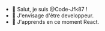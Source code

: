- 👋 Salut, je suis @Code-Jfk87 !
- 👀 J'envisage d'être developpeur.
- 🌱 J'apprends en ce moment React.
<!---- 📫 How to reach me ...
 💞️ I’m looking to collaborate on ...--->


<!---
Code-Jfk87/Code-Jfk87 is a ✨ special ✨ repository because its `README.md` (this file) appears on your GitHub profile.
You can click the Preview link to take a look at your changes.
--->
